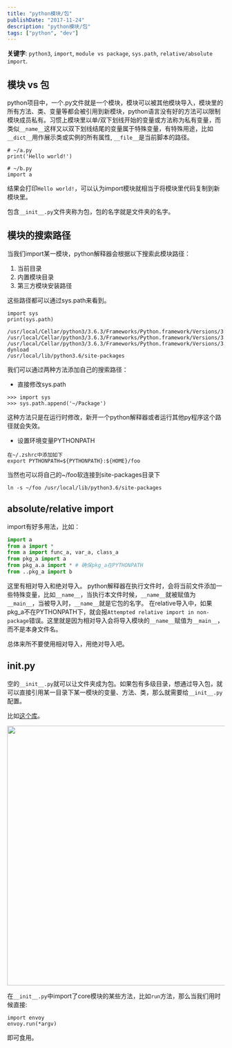 ```yaml
---
title: "python模块/包"
publishDate: "2017-11-24"
description: "python模块/包"
tags: ["python", "dev"]
---
```


**关键字**: `python3`, `import`, `module vs package`, `sys.path`, `relative/absolute import`.


## 模块 vs 包

python项目中，一个.py文件就是一个模块，模块可以被其他模块导入，模块里的所有方法、类、变量等都会被引用到新模块，python语言没有好的方法可以限制模块成员私有。习惯上模块里以单/双下划线开始的变量或方法称为私有变量，而类似`__name__`这样又以双下划线结尾的变量属于特殊变量，有特殊用途，比如`__dict__`用作展示类或实例的所有属性, `__file__`是当前脚本的路径。

```python3
# ~/a.py
print('Hello world!')

# ~/b.py
import a
```

结果会打印`Hello world!`，可以认为import模块就相当于将模块里代码复制到新模块里。


包含`__init__.py`文件夹称为包，包的名字就是文件夹的名字。


## 模块的搜索路径

当我们import某一模块，python解释器会根据以下搜索此模块路径：

1. 当前目录
2. 内置模块目录
3. 第三方模块安装路径

这些路径都可以通过sys.path来看到。

```python3
import sys
print(sys.path)

/usr/local/Cellar/python3/3.6.3/Frameworks/Python.framework/Versions/3.6/lib/python36.zip
/usr/local/Cellar/python3/3.6.3/Frameworks/Python.framework/Versions/3.6/lib/python3.6
/usr/local/Cellar/python3/3.6.3/Frameworks/Python.framework/Versions/3.6/lib/python3.6/lib-dynload
/usr/local/lib/python3.6/site-packages
```

我们可以通过两种方法添加自己的搜索路径：

- 直接修改sys.path

```python3
>>> import sys
>>> sys.path.append('~/Package')
```

这种方法只是在运行时修改，新开一个python解释器或者运行其他py程序这个路径就会失效。

- 设置环境变量PYTHONPATH

```
在~/.zshrc中添加如下
export PYTHONPATH=${PYTHONPATH}:${HOME}/foo 
```

当然也可以将自己的~/foo软连接到site-packages目录下

```
ln -s ~/foo /usr/local/lib/python3.6/site-packages
```


## absolute/relative import

import有好多用法，比如：

```python
import a
from a import *
from a import func_a, var_a, class_a
from pkg_a import a
from pkg_a.a import * # 确保pkg_a在PYTHONPATH
from ..pkg_a import b
```

这里有相对导入和绝对导入。
python解释器在执行文件时，会将当前文件添加一些特殊变量，比如`__name__`，当执行本文件时候，`__name__`就被赋值为`__main__`，当被导入时，`__name__`就是它包的名字。
在relative导入中，如果pkg_a不在PYTHONPATH下，就会报`Attempted relative import in non-package`错误。这里就是因为相对导入会将导入模块的`__name__`赋值为`__main__`，而不是本身文件名。

总体来所不要使用相对导入，用绝对导入吧。


## __init__.py

空的`__init__.py`就可以让文件夹成为包。如果包有多级目录，想通过导入包，就可以直接引用某一目录下某一模块的变量、方法、类，那么就需要给`__init__.py`配置。

比如[这个库](https://github.com/kennethreitz/envoy)。

<img src="https://raw.githubusercontent.com/FaiChou/faichou.github.io/master/img/qiniu/markdown/1511594759317.png" width="600"/>

在`__init__.py`中import了core模块的某些方法，比如`run`方法，那么当我们用时候直接:

```
import envoy
envoy.run(*argv)
```

即可食用。






